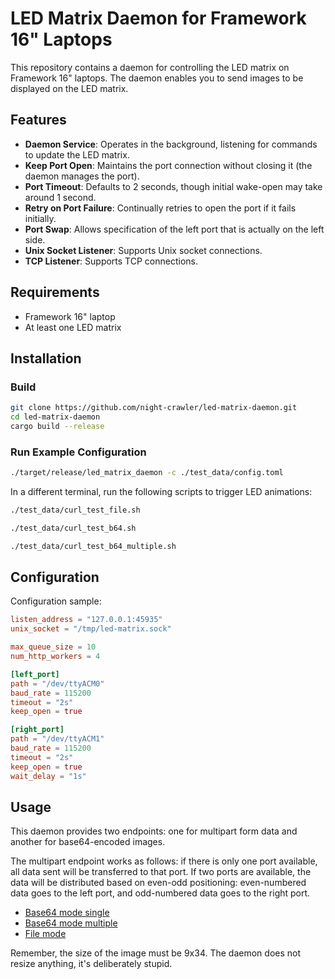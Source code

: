 # LED Matrix Daemon for Framework 16" Laptops

This repository contains a daemon for controlling the LED matrix on Framework 16" laptops. The daemon enables you to
send images to be displayed on the LED matrix.

## Features

- **Daemon Service**: Operates in the background, listening for commands to update the LED matrix.
- **Keep Port Open**: Maintains the port connection without closing it (the daemon manages the port).
- **Port Timeout**: Defaults to 2 seconds, though initial wake-open may take around 1 second.
- **Retry on Port Failure**: Continually retries to open the port if it fails initially.
- **Port Swap**: Allows specification of the left port that is actually on the left side.
- **Unix Socket Listener**: Supports Unix socket connections.
- **TCP Listener**: Supports TCP connections.

## Requirements

- Framework 16" laptop
- At least one LED matrix

## Installation

### Build

```bash
git clone https://github.com/night-crawler/led-matrix-daemon.git
cd led-matrix-daemon
cargo build --release
```

### Run Example Configuration

```bash
./target/release/led_matrix_daemon -c ./test_data/config.toml
```

In a different terminal, run the following scripts to trigger LED animations:

```bash
./test_data/curl_test_file.sh
```

```bash
./test_data/curl_test_b64.sh
```

```bash
./test_data/curl_test_b64_multiple.sh
```

## Configuration

Configuration sample:

```toml
listen_address = "127.0.0.1:45935"
unix_socket = "/tmp/led-matrix.sock"

max_queue_size = 10
num_http_workers = 4

[left_port]
path = "/dev/ttyACM0"
baud_rate = 115200
timeout = "2s"
keep_open = true

[right_port]
path = "/dev/ttyACM1"
baud_rate = 115200
timeout = "2s"
keep_open = true
wait_delay = "1s"
```

## Usage

This daemon provides two endpoints: one for multipart form data and another for base64-encoded images.

The multipart endpoint works as follows: if there is only one port available, all data sent will be transferred to that
port. If two ports are available, the data will be distributed based on even-odd positioning: even-numbered data goes to
the left port, and odd-numbered data goes to the right port.

- [Base64 mode single](test_data/curl_test_b64.sh)
- [Base64 mode multiple](test_data/curl_test_b64_multiple.sh)
- [File mode](test_data/curl_test_file.sh)

Remember, the size of the image must be 9x34.
The daemon does not resize anything, it's deliberately stupid.
